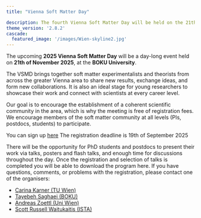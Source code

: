 ```yaml
---
title: "Vienna Soft Matter Day"

description: The fourth Vienna Soft Matter Day will be held on the 21th of November 2025 at the BOKU.
theme_version: '2.8.2'
cascade:
  featured_image: '/images/Wien-skyline2.jpg'
---
```


The upcoming **2025 Vienna Soft Matter Day** will be a day-long event held on **21th of November 2025**, at the **BOKU University**.

The VSMD brings together soft matter experimentalists and theorists from across the greater Vienna area to share new results, exchange ideas, and form new collaborations.
It is also an ideal stage for young researchers to showcase their work and connect with scientists at every career level. 

Our goal is to encourage the establishment of a coherent scientific community in the area, which is why the meeting is free of registration fees. 
We encourage members of the soft matter community at all levels (PIs, postdocs, students) to participate.

You can sign up [here](https://forms.gle/QVmxW2JE6P6LuHfSA)
The registration deadline is 19th of September 2025 

There will be the opportunity for PhD students and postdocs to present their work via talks, posters and flash talks, and enough time for discussions throughout the day.
Once the registration and selection of talks is completed you will be able to download the program here. 
If you have questions, comments, or problems with the registration, please contact one of the organisers:

* [Carina Karner (TU Wien)](mailto:carina.karner@tuwien.ac.at)
* [Tayebeh Saghaei (BOKU)](mailto:t.saghaei@boku.ac.at)
* [Andreas Zoettl (Uni Wien)](mailto:andreas.zoettl@univie.ac.at)
* [Scott Russell Waitukaitis (ISTA)](mailto:Scott.Waitukaitis@ist.ac.at)


